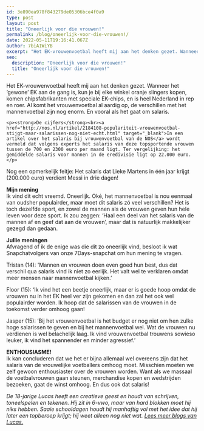 ```yaml
---
id: 3e890ea978f843279de05306bce4f0a9
type: post
layout: post
title: "Oneerlijk voor die vrouwen!"
permalink: /blog/oneerlijk-voor-die-vrouwen!/
date: 2022-05-11T19:16:41.067Z
author: 7biA1WiYB
excerpt: "Het EK-vrouwenvoetbal heeft mij aan het denken gezet. Wanneer het ‘gewone’ EK aan de gang is, kun je bij elke winkel oranje slingers kopen, komen chipsfabrikanten met speciale EK-chips, en is heel Nederland in rep en roer. Al komt het vrouwenvoetbal al aardig op, de verschillen met het mannenvoetbal zijn nog enorm. En vooral als het gaat om salaris.  "
seo:
  description: "Oneerlijk voor die vrouwen!"
  title: "Oneerlijk voor die vrouwen!"
---
```

Het EK-vrouwenvoetbal heeft mij aan het denken gezet. Wanneer het ‘gewone’ EK aan de gang is, kun je bij elke winkel oranje slingers kopen, komen chipsfabrikanten met speciale EK-chips, en is heel Nederland in rep en roer. Al komt het vrouwenvoetbal al aardig op, de verschillen met het mannenvoetbal zijn nog enorm. En vooral als het gaat om salaris.  

    <p><strong>De cijfers</strong><br><a href="http://nos.nl/artikel/2184108-populariteit-vrouwenvoetbal-stijgt-maar-salarissen-nog-niet-echt.html" target="_blank">In een artikel over het salaris bij vrouwenvoetbal van de NOS</a> wordt vermeld dat volgens experts het salaris van deze topsportende vrouwen tussen de 700 en 2300 euro per maand ligt. Ter vergelijking: het gemiddelde salaris voor mannen in de eredivisie ligt op 22.000 euro.</p>
<p>Nog een opmerkelijk feitje: Het salaris dat Lieke Martens in één jaar krijgt (200.000 euro) verdient Messi in drie dagen!</p>
<p><strong>Mijn mening</strong><br>Ik vind dit echt vreemd. Oneerlijk. Oké, het mannenvoetbal is nou eenmaal van oudsher populairder, maar moet dit salaris zó veel verschillen? Het is toch dezelfde sport, en zowel de mannen als de vrouwen geven hun hele leven voor deze sport. Ik zou zeggen: ‘Haal een deel van het salaris van de mannen af en geef dat aan de vrouwen’, maar dat is natuurlijk makkelijker gezegd dan gedaan.</p>
<p><strong>Jullie meningen</strong><br>Afvragend of ik de enige was die dit zo oneerlijk vind, besloot ik wat Snapchatvolgers van onze 7Days-snapchat om hun mening te vragen.</p>
<p>Tristan (14): 'Mannen en vrouwen doen even goed hun best, dus dat verschil qua salaris vind ik niet zo eerlijk. Het valt wel te verklaren omdat meer mensen naar mannenvoetbal kijken.’</p>
<p>Floor (15): ‘Ik vind het een beetje oneerlijk, maar er is goede hoop omdat de vrouwen nu in het EK heel ver zijn gekomen en dan zal het ook wel populairder worden. Ik hoop dat de salarissen van de vrouwen in de toekomst verder omhoog gaan!</p>
<p>Jasper (15): ‘Bij het vrouwenvoetbal is het budget er nog niet om hen zulke hoge salarissen te geven en bij het mannenvoetbal wel. Wat de vrouwen nu verdienen is wel belachelijk laag. Ik vind vrouwenvoetbal trouwens sowieso leuker, ik vind het spannender en minder agressief.’</p>
<p><strong>ENTHOUSIASME! </strong><br>Ik kan concluderen dat we het er bijna allemaal wel overeens zijn dat het salaris van de vrouwelijke voetballers omhoog moet. Misschien moeten we zelf gewoon enthousiaster over de vrouwen worden. Want als we massaal de voetbalvrouwen gaan steunen, merchandise kopen en wedstrijden bezoeken, gaat de winst omhoog. En dus ook dat salaris!</p>
<p><em>De 18-jarige Lucas heeft een creatieve geest en houdt van schrijven, toneelspelen en tekenen. Hij zit in 6-vwo, maar van hard blokken moet hij niks hebben. Saaie schooldagen houdt hij manhaftig vol met het idee dat hij later een topberoep krijgt; hij weet alleen nog niet wat. </em><em><a href="https://original.sevendays.nl/users/lucas-versteeg">Lees meer blogs van Lucas.</a></em></p>  
